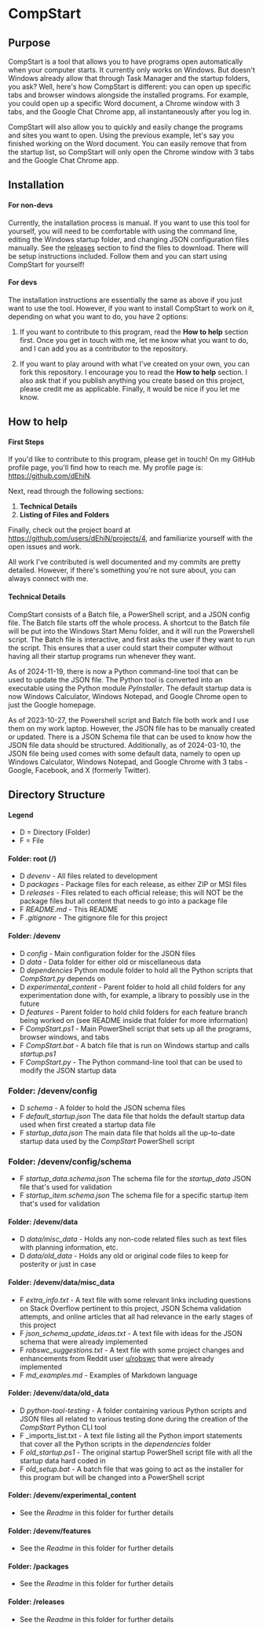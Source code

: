 # CompStart

## Purpose

CompStart is a tool that allows you to have programs open automatically when your computer starts. It currently only works on Windows. But doesn't Windows already allow that through Task Manager and the startup folders, you ask? Well, here's how CompStart is different: you can open up specific tabs and browser windows alongside the installed programs. For example, you could open up a specific Word document, a Chrome window with 3 tabs, and the Google Chat Chrome app, all instantaneously after you log in.

CompStart will also allow you to quickly and easily change the programs and sites you want to open. Using the previous example, let's say you finished working on the Word document. You can easily remove that from the startup list, so CompStart will only open the Chrome window with 3 tabs and the Google Chat Chrome app.

## Installation

#### For non-devs

Currently, the installation process is manual. If you want to use this tool for yourself, you will need to be comfortable with using the command line, editing the Windows startup folder, and changing JSON configuration files manually. See the [releases](https://github.com/dEhiN/CompStart/releases) section to find the files to download. There will be setup instructions included. Follow them and you can start using CompStart for yourself!

#### For devs

The installation instructions are essentially the same as above if you just want to use the tool. However, if you want to install CompStart to work on it, depending on what you want to do, you have 2 options:

1. If you want to contribute to this program, read the **How to help** section first. Once you get in touch with me, let me know what you want to do, and I can add you as a contributor to the repository.

2. If you want to play around with what I've created on your own, you can fork this repository. I encourage you to read the **How to help** section. I also ask that if you publish anything you create based on this project, please credit me as applicable. Finally, it would be nice if you let me know.

## How to help

#### First Steps

If you'd like to contribute to this program, please get in touch! On my GitHub profile page, you'll find how to reach me. My profile page is: https://github.com/dEhiN.

Next, read through the following sections:

1. **Technical Details**
2. **Listing of Files and Folders**

Finally, check out the project board at https://github.com/users/dEhiN/projects/4, and familiarize yourself with the open issues and work.

All work I've contributed is well documented and my commits are pretty detailed. However, if there's something you're not sure about, you can always connect with me.

#### Technical Details

CompStart consists of a Batch file, a PowerShell script, and a JSON config file. The Batch file starts off the whole process. A shortcut to the Batch file will be put into the Windows Start Menu folder, and it will run the Powershell script. The Batch file is interactive, and first asks the user if they want to run the script. This ensures that a user could start their computer without having all their startup programs run whenever they want.

As of 2024-11-19, there is now a Python command-line tool that can be used to update the JSON file. The Python tool is converted into an executable using the Python module _PyInstaller_. The default startup data is now Windows Calculator, Windows Notepad, and Google Chrome open to just the Google homepage.

As of 2023-10-27, the Powershell script and Batch file both work and I use them on my work laptop. However, the JSON file has to be manually created or updated. There is a JSON Schema file that can be used to know how the JSON file data should be structured. Additionally, as of 2024-03-10, the JSON file being used comes with some default data, namely to open up Windows Calculator, Windows Notepad, and Google Chrome with 3 tabs - Google, Facebook, and X (formerly Twitter).

## Directory Structure

#### Legend

- D = Directory (Folder)
- F = File

#### Folder: root (/)

- D _devenv_ - All files related to development
- D _packages_ - Package files for each release, as either ZIP or MSI files
- D _releases_ - Files related to each official release; this will NOT be the package files but all content that needs to go into a package file
- F _README.md_ - This README
- F _.gitignore_ - The gitignore file for this project

#### Folder: /devenv

- D _config_ - Main configuration folder for the JSON files
- D _data_ - Data folder for either old or miscellaneous data
- D _dependencies_ Python module folder to hold all the Python scripts that _CompStart.py_ depends on
- D _experimental_content_ - Parent folder to hold all child folders for any experimentation done with, for example, a library to possibly use in the future
- D _features_ - Parent folder to hold child folders for each feature branch being worked on (see README inside that folder for more information)
- F _CompStart.ps1_ - Main PowerShell script that sets up all the programs, browser windows, and tabs
- F _CompStart.bat_ - A batch file that is run on Windows startup and calls _startup.ps1_
- F _CompStart.py_ - The Python command-line tool that can be used to modify the JSON startup data

### Folder: /devenv/config

- D _schema_ - A folder to hold the JSON schema files
- F _default_startup.json_ The data file that holds the default startup data used when first created a startup data file
- F _startup_data.json_ The main data file that holds all the up-to-date startup data used by the _CompStart_ PowerShell script

### Folder: /devenv/config/schema

- F _startup_data.schema.json_ The schema file for the _startup_data_ JSON file that's used for validation
- F _startup_item.schema.json_ The schema file for a specific startup item that's used for validation

#### Folder: /devenv/data

- D _data/misc_data_ - Holds any non-code related files such as text files with planning information, etc.
- D _data/old_data_ - Holds any old or original code files to keep for posterity or just in case

#### Folder: /devenv/data/misc_data

- F _extra_info.txt_ - A text file with some relevant links including questions on Stack Overflow pertinent to this project, JSON Schema validation attempts, and online articles that all had relevance in the early stages of this project
- F _json_schema_update_ideas.txt_ - A text file with ideas for the JSON schema that were already implemented
- F _robswc_suggestions.txt_ - A text file with some project changes and enhancements from Reddit user <a href="https://www.reddit.com/u/robswc">u/robswc</a> that were already implemented
- F _md_examples.md_ - Examples of Markdown language

#### Folder: /devenv/data/old_data

- D _python-tool-testing_ - A folder containing various Python scripts and JSON files all related to various testing done during the creation of the _CompStart_ Python CLI tool
- F _imports_list.txt - A text file listing all the Python import statements that cover all the Python scripts in the _dependencies_ folder
- F _old_startup.ps1_ - The original startup PowerShell script file with all the startup data hard coded in
- F _old_setup.bat_ - A batch file that was going to act as the installer for this program but will be changed into a PowerShell script

#### Folder: /devenv/experimental_content

- See the _Readme_ in this folder for further details

#### Folder: /devenv/features

- See the _Readme_ in this folder for further details

#### Folder: /packages

- See the _Readme_ in this folder for further details

#### Folder: /releases

- See the _Readme_ in this folder for further details
